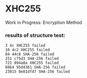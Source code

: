 # XHC255
Work in Progress: Encryption Method

### results of structure test:

```plaintext
3 4c XHC255 failed
10 4c2 XHC255 failed
84 44c8 SHA-256 failed
251 c75d3 SHA-256 failed
721 894a8a XHC255 failed
8864 95d4361 SHA-256 failed
23815 8e81dfd7 SHA-256 failed
```
